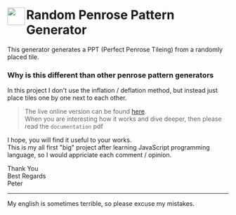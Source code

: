 <image width="40px" src="https://github.com/btcreator/PenroseTiles/blob/master/img/logo.png?raw=true" align="left"></image>
Random Penrose Pattern Generator
=========================================

This generator generates a PPT (Perfect Penrose Tileing) from a randomly placed tile.

### Why is this different than other penrose pattern generators

In this project I don't use the inflation / deflation method, but instead just place tiles one by one next to each other.

> The live online version can be found [here][0].<br>
> When you are interesting how it works and dive deeper, then please read the `documentation` pdf

I hope, you will find it useful to your works. <br>
This is my all first "big" project after learning JavaScript programming language, so I would appriciate each comment / opinion.

Thank You <br>
Best Regards <br>
Peter

-----
My english is sometimes terrible, so please excuse my mistakes.


  [0]: https://randomppt.netlify.app/index.html

